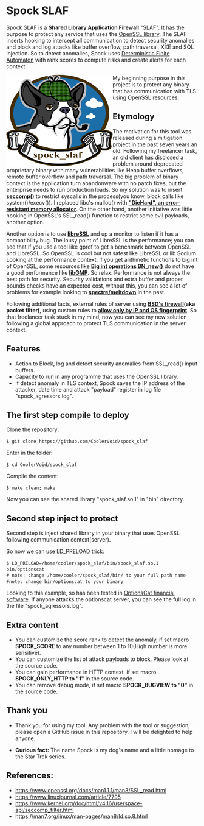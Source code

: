 # Spock SLAF 
Spock SLAF is a **Shared Library Application Firewall** "SLAF". It has the purpose to protect any service that uses the [OpenSSL library](https://www.openssl.org/docs/man1.1.1/man3/SSL_read.html). The SLAF inserts hooking to intercept all communication to detect security anomalies and block and log attacks like buffer overflow, path traversal, XXE and SQL injection. So to detect anomalies, Spock uses [Deterministic Finite Automaton](https://en.wikipedia.org/wiki/Deterministic_finite_automaton) with rank scores to compute risks and create alerts for each context.

<img align="left" width="280" height="240" src="https://github.com/CoolerVoid/spock_slaf/blob/main/doc/spock_slaf_logo.png">
My beginning purpose in this project is to protect any binary that has communication with TLS using OpenSSL resources. 

## Etymology

The motivation for this tool was released during a mitigation project in the past seven years an old. Following my freelancer task, an old client has disclosed a problem around deprecated proprietary binary with many vulnerabilities like Heap buffer overflows, remote buffer overflow and path traversal. The big problem of binary context is the application turn abandonware with no patch fixes, but the enterprise needs to run production loads. So my solution was to insert **[seccomp()](https://kubernetes.io/docs/tutorials/security/seccomp/)** to restrict syscalls in the process(you know, block calls like system()/execv()). I replaced libc's malloc() with **["DieHard", an error-resistant memory allocator](https://github.com/emeryberger/DieHard)**. On the other hand, another initiative was little hooking in OpenSSL's SSL_read() function to restrict some evil payloads, another option.

Another option is to use **[libreSSL](https://www.libressl.org/)** and up a monitor to listen if it has a compatibility bug. The lousy point of LibreSSL is the performance; you can see that if you use a tool like gprof to get a benchmark between OpenSSL and LibreSSL. So OpenSSL is cool but not safest like LibreSSL or lib Sodium. Looking at the performance context, if you get arithmetic functions to big int of OpenSSL, some resources like **[Big int operations BN_new()](https://www.openssl.org/docs/man1.0.2/man3/bn.html)** do not have a good performance like **[libGMP](https://gmplib.org/gmp6.1)**. So relax. Performance is not always the best path for security. Security validations and extra buffer and proper bounds checks have an expected cost, without this, you can see a lot of problems for example looking to **[spectre/meltdown](https://meltdownattack.com/)** in the past.

Following additional facts, external rules of server using **[BSD's firewall](https://www.openbsd.org/faq/pf/filter.html)(aka packet filter)**, using custom rules to **[allow only by IP and OS fingerprint](https://www.openbsd.org/faq/pf/filter.html#osfp)**. So that freelancer task stuck in my mind, now you can see my new solution following a global approach to protect TLS communication in the server context.


Features
---
* Action to Block, log and detect security anomalies from SSL_read() input buffers.
* Capacity to run in any programme that uses the OpenSSL library.
* If detect anomaly in TLS context, Spock saves the IP address of the attacker, date time and attack "payload" register in log file "spock_agressors.log".


The first step compile to deploy
--

Clone the repository:
```
$ git clone https://github.com/CoolerVoid/spock_slaf
```

Enter in the folder:
```
$ cd CoolerVoid/spock_slaf
```
Compile the content:
```
$ make clean; make
```
Now you can see the shared library "spock_slaf.so.1" in "bin" directory.



Second step inject to protect
--

Second step is inject shared library in your binary that uses OpenSSL following communication context(server).

So now we can [use LD_PRELOAD trick:](https://catonmat.net/simple-ld-preload-tutorial)
```
$ LD_PRELOAD=/home/cooler/spock_slaf/bin/spock_slaf.so.1 bin/optionscat
# note: change /home/cooler/spock_slaf/bin/ to your full path name
#note: change bin/optionscat to your binary
```
Looking to this example, so has been tested in [OptionsCat financial software](https://github.com/CoolerVoid/optionscat).
If anyone attacks the optionscat server, you can see the full log in the file "spock_agressors.log".



Extra content
--
* You can customize the score rank to detect the anomaly, if set macro **SPOCK_SCORE** to any number between 1 to 10(High number is more sensitive).
* You can customize the list of attack payloads to block. Please look at the source code.
* You can gain performance in HTTP context, if set macro **SPOCK_ONLY_HTTP to "1"** in the source code.
* You can remove debug mode, if set macro **SPOCK_BUGVIEW to "0"** in the source code.




Thank you
--

* Thank you for using my tool. Any problem with the tool or suggestion, please open a GitHub issue in this repository. I will be delighted to help anyone.

* **Curious fact:** The name Spock is my dog's name and a little homage to the Star Trek series.


References:
---

* https://www.openssl.org/docs/man1.1.1/man3/SSL_read.html
* https://www.linuxjournal.com/article/7795
* https://www.kernel.org/doc/html/v4.16/userspace-api/seccomp_filter.html
* https://man7.org/linux/man-pages/man8/ld.so.8.html




